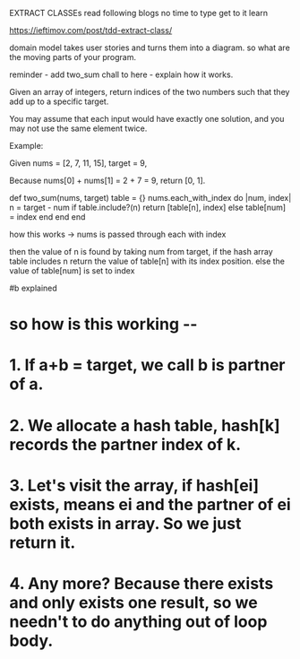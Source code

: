 EXTRACT CLASSEs
read following blogs no time to type get to it learn

https://ieftimov.com/post/tdd-extract-class/

domain model takes user stories and turns them into a diagram.
so what are the moving parts of your program.

reminder - add two_sum chall to here -
explain how it works.

Given an array of integers, return indices of the two numbers such that they add up to a specific target.

You may assume that each input would have exactly one solution, and you may not use the same element twice.

Example:

Given nums = [2, 7, 11, 15], target = 9,

Because nums[0] + nums[1] = 2 + 7 = 9,
return [0, 1].


def two_sum(nums, target)
  table = {}
  nums.each_with_index do |num, index|
    n = target - num
    if table.include?(n)
      return [table[n], index]
    else
      table[num] = index
    end
  end
end

how this works -> nums is passed through each with index
<!-- example of what each_with_index does > a=[11,22,31,224,44].each_with_index { |val,index| puts "index: #{index} for #{val}" if val < 30}
index: 0 for 11
index: 1 for 22
=>[11, 22, 31, 224, 44] -->
then the value of n is found by taking num from target, if the hash array table includes n return the value of table[n] with its index position.
else the value of table[num] is set to index 


  <!-- b
    def two_sum(nums,target)
      hash = Hash.new
      nums.each_with_index {|n,i| return [hash[n],i] if hash[n]!=nil; hash[target-n]=i }
    end -->

<!-- def two_sum(nums, target)
    search = Hash.new
    nums.each_with_index do |item,index|
        i = search[target-item]
        return [i, index] if i != nil
        search[item] = index
    end
end -->


<!-- input will be  > [2,7,11,15] and 9)
output will be > [0,1]  -->

#b explained
#  so how is this working --
#  1. If a+b = target, we call b is partner of a.
#  2. We allocate a hash table, hash[k] records the partner index of k.
#  3. Let's visit the array, if hash[ei] exists, means ei and the partner of ei both exists in array. So we just return it.
#  4. Any more?  Because there exists and only exists one result, so we needn't to do  anything out of loop body.
